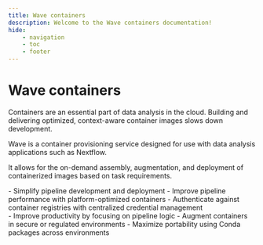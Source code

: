 ```yaml
---
title: Wave containers
description: Welcome to the Wave containers documentation!
hide:
    - navigation
    - toc
    - footer
---
```


# Wave containers

Containers are an essential part of data analysis in the cloud. Building and delivering optimized, context-aware
container images slows down development.

Wave is a container provisioning service designed for use with data analysis applications such as Nextflow.

It allows for the on-demand assembly, augmentation, and deployment of containerized images based on task requirements.

<div markdown class="flex justify-center">
<div markdown style="max-width: 500px;">
- Simplify pipeline development and deployment
- Improve pipeline performance with platform-optimized containers
- Authenticate against container registries with centralized credential management
</div>
<div markdown style="max-width: 500px;">
- Improve productivity by focusing on pipeline logic
- Augment containers in secure or regulated environments
- Maximize portability using Conda packages across environments
</div>
</div>

